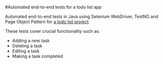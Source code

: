 #Automated end-to-end tests for a todo list app

Automated end-to-end tests in Java using Selenium WebDriver, TestNG and Page Object Pattern for [a todo list project](https://dimb000.github.io/). 

These tests cover crucial functionality such as:

* Adding a new task 
* Deleting a task 
* Editing a task 
* Making a task completed 